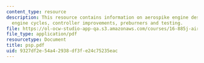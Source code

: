 ```yaml
---
content_type: resource
description: This resource contains information on aerospike engine design, alternative
  engine cycles, controller improvements, preburners and testing.
file: https://ol-ocw-studio-app-qa.s3.amazonaws.com/courses/16-885j-aircraft-systems-engineering-fall-2005/9327df2e54a42938df3fe24c75235eac_psp.pdf
file_type: application/pdf
resourcetype: Document
title: psp.pdf
uid: 9327df2e-54a4-2938-df3f-e24c75235eac
---
```

